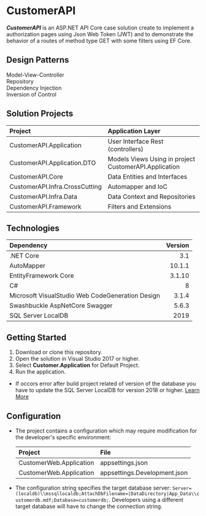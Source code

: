 # CustomerAPI

**_CustomerAPI_** is an ASP.NET API Core case solution create to implement a authorization pages using Json Web Token (JWT) and to demonstrate the behavior of a routes of method type GET with some filters using EF Core.

## Design Patterns

Model-View-Controller  
Repository  
Dependency Injection  
Inversion of Control  

## Solution Projects

| Project | Application Layer |
| :--- | :---
| CustomerAPI.Application | User Interface Rest (controllers) |
| CustomerAPI.Application.DTO | Models Views Using in project CustomerAPI.Application |
| CustomerAPI.Core | Data Entities and Interfaces |
| CustomerAPI.Infra.CrossCutting | Automapper and IoC |
| CustomerAPI.Infra.Data | Data Context and Repositories |
| CustomerAPI.Framework | Filters and Extensions |

## Technologies

| Dependency | Version
| :--- | ---:
| .NET Core | 3.1
| AutoMapper | 10.1.1
| EntityFramework Core | 3.1.10
| C# | 8
| Microsoft VisualStudio Web CodeGeneration Design | 3.1.4
| Swashbuckle AspNetCore Swagger | 5.6.3
| SQL Server LocalDB | 2019

## Getting Started

1. Download or clone this repository.
1. Open the solution in Visual Studio 2017 or higher.
1. Select **Customer.Application** for Default Project.
1. Run the application.

* If occors error after build project related of version of the database you have to update the SQL Server LocalDB for version 2018 or higher. [Learn More](https://medium.com/cloudnimble/upgrade-visual-studio-2019s-localdb-to-sql-2019-da9da71c8ed6)

## Configuration

* The project contains a configuration which may require modification for the developer's specific environment:

    | Project | File
    | :--- | :---
    | CustomerWeb.Application | appsettings.json
    | CustomerWeb.Application | appsettings.Development.json

* The configuration string specifies the target database server: `Server=(localdb)\\mssqllocaldb;AttachDbFilename=|DataDirectory|App_Data\\customerdb.mdf;Database=customerdb;`. Developers using a different target database will have to change the connection string.
